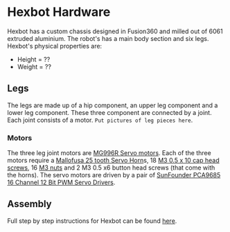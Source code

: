 # Hexbot Hardware

Hexbot has a custom chassis designed in Fusion360 and milled out of 6061 extruded aluminium. The robot's has a main body section and six legs. Hexbot's physical properties are:

* Height = ??
* Weight = ??

## Legs
The legs are made up of a hip component, an upper leg component and a lower leg component. These three component are connected by a joint. Each joint consists of a motor. ```Put pictures of leg pieces here```.
 
### Motors
The three leg joint motors are [MG996R Servo motors](https://components101.com/motors/mg996r-servo-motor-datasheet). Each of the three motors require a [Mallofusa 25 tooth Servo Horn](https://www.amazon.ca/Mallofusa-Servo-Aluminum-Silvery-Helicopter/dp/B00NOGMK3M)s, 18 [M3 0.5 x 10 cap head screws](https://www.amazon.ca/gp/product/B07FDLN8C3/ref=ppx_yo_dt_b_asin_title_o01_s00?ie=UTF8&psc=1), 16 [M3 nuts](https://www.amazon.ca/gp/product/B07FDLN8C3/ref=ppx_yo_dt_b_asin_title_o01_s00?ie=UTF8&psc=1) and 2 M3 0.5 x6 button head screws (that come with the horns). The servo motors are driven by a pair of [SunFounder PCA9685 16 Channel 12 Bit PWM Servo Drivers](https://www.amazon.ca/gp/product/B014KTSMLA/ref=ppx_yo_dt_b_asin_title_o01_s00?ie=UTF8&psc=1).  

## Assembly
Full step by step instructions for Hexbot can be found [here](hexbotAssembly.md).
